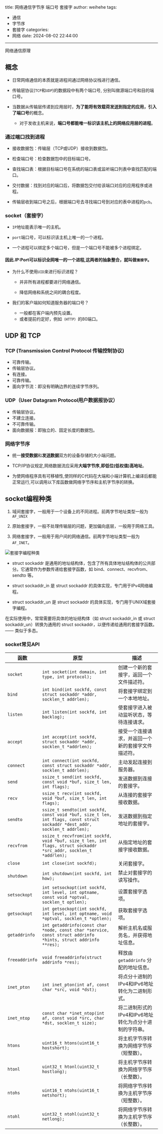 title: 网络通信字节序 端口号 套接字
author: weihehe
tags:
  - 通信
  - 字节序
  - 套接字
categories:
  - 网络
date: 2024-08-02 22:44:00
---


网络通信原理
<!--more-->

## 概念

- 日常网络通信的本质就是进程间通过网络协议栈进行通信。

- 传输层协议(`TCP`和`UDP`)的数据段中有两个端口号, 分别叫做源端口号和目的端口号。

- 当数据从传输层传递到应用层时，**为了能将有效载荷发送到指定的应用，引入了端口号**的概念。
	- 对于发收主机来说，**端口号都能唯一标识该主机上的网络应用层的进程**。

### 通过端口找到进程

- 接收数据包：传输层（TCP或UDP）接收到数据包。

- 检查端口号：检查数据包中的目标端口号。

- 查找端口表：根据目标端口号在系统的端口表或监听端口列表中查找匹配的端口。

- 交付数据：找到对应的端口后，将数据包交付给该端口对应的应用程序或进程。

- 传输层收到端口号之后，根据端口号去寻找端口号到对应的表中进程的`pcb`。
    
### socket（套接字）

- `IP`地址能表示唯一的主机。

- `port`端口号，可以标识该主机上唯一的一个进程。

- 一个进程可以绑定多个端口号，但是一个端口号不能被多个进程绑定。


#### 因此.IP:Port可以标识全网唯一的一个进程,这两者的抽象整合，就叫做`套接字`。

- 为什么不使用`UID`来进行标识进程？

	- 并非所有进程都要进行网络通信。
    
	- 降低网络和系统之间的耦合程度。
    
- 我们的客户端如何知道服务器的端口号？
	- 一般都在客户端内预先设置。
	- 或者提前约定好，例如`（HTTP）`的80端口。

## UDP 和 TCP

### TCP (Transmission Control Protocol 传输控制协议)

- 可靠传输。
- 传输层协议。
- 有连接。
- 可靠传输。
- 面向字节流：即没有明确边界的连续字节序列。

### UDP（User Datagram Protocol用户数据报协议）

- 传输层协议。
- 不建立连接。
- 不可靠传输。
- 面向数据报：即独立的、固定长度的数据包。

### 网络字节序

- 统一**接受数据**和**发送数据**双方的设备存储的大小端问题。

- TCP/IP协议规定,网络数据流应采用**大端字节序,即低位(低权值)高地址**。

- 为使网络程序具有可移植性,使同样的C代码在大端和小端计算机上编译后都能正常运行,可以调用以下库函数做网络字节序和主机字节序的转换。

## socket编程种类

1. 域间套接字，一般用于一个设备上的不同进程。前两字节地址类型一般为`AF_UNIX`

2. 原始套接字，一般不处理传输层的问题，更加偏向底层，一般用于网络工具。

3. 网络套接字，一般用于用户间的网络通信。前两字节地址类型一般为`AF_INET`。


![套接字编程种类](/images/网络-socket.png)

- struct sockaddr 是通用的地址结构体，包含了所有具体地址结构体的公共部分。它通常作为参数传递给套接字函数，如 bind、connect、recvfrom、sendto 等。

- struct sockaddr_in 是 struct sockaddr 的具体实现，专门用于IPv4网络编程。

- struct sockaddr_un 是 struct sockaddr 的具体实现，专门用于UNIX域套接字编程。

在实际使用中，常常需要将具体的地址结构体（如 struct sockaddr_in 或 struct sockaddr_un）转换为通用的 struct sockaddr，以便传递给通用的套接字函数。—— 类似于多态。

### socket常见API

| 函数                  | 原型                                                                                 | 描述                                                                                  |
|-----------------------|--------------------------------------------------------------------------------------|---------------------------------------------------------------------------------------|
| `socket`              | `int socket(int domain, int type, int protocol);`                                     | 创建一个新的套接字，返回一个文件描述符。                                               |
| `bind`                | `int bind(int sockfd, const struct sockaddr *addr, socklen_t addrlen);`               | 将套接字绑定到一个本地地址。                                                           |
| `listen`              | `int listen(int sockfd, int backlog);`                                                | 使套接字进入被动监听状态，等待连接请求。                                               |
| `accept`              | `int accept(int sockfd, struct sockaddr *addr, socklen_t *addrlen);`                  | 接受一个连接请求，并返回一个新的套接字文件描述符。                                       |
| `connect`             | `int connect(int sockfd, const struct sockaddr *addr, socklen_t addrlen);`            | 主动发起连接到服务器。                                                                 |
| `send`                | `ssize_t send(int sockfd, const void *buf, size_t len, int flags);`                   | 发送数据到连接的套接字。                                                               |
| `recv`                | `ssize_t recv(int sockfd, void *buf, size_t len, int flags);`                         | 从连接的套接字接收数据。                                                               |
| `sendto`              | `ssize_t sendto(int sockfd, const void *buf, size_t len, int flags, const struct sockaddr *dest_addr, socklen_t addrlen);` | 发送数据到指定地址的套接字。                                                           |
| `recvfrom`            | `ssize_t recvfrom(int sockfd, void *buf, size_t len, int flags, struct sockaddr *src_addr, socklen_t *addrlen);`             | 从指定地址的套接字接收数据。                                                           |
| `close`               | `int close(int sockfd);`                                                              | 关闭套接字。                                                                           |
| `shutdown`            | `int shutdown(int sockfd, int how);`                                                  | 禁止对套接字的读写操作。                                                               |
| `setsockopt`          | `int setsockopt(int sockfd, int level, int optname, const void *optval, socklen_t optlen);` | 设置套接字选项。                                                                       |
| `getsockopt`          | `int getsockopt(int sockfd, int level, int optname, void *optval, socklen_t *optlen);` | 获取套接字选项。                                                                       |
| `getaddrinfo`         | `int getaddrinfo(const char *node, const char *service, const struct addrinfo *hints, struct addrinfo **res);`                  | 解析主机名或服务名，并获得地址信息。                                                   |
| `freeaddrinfo`        | `void freeaddrinfo(struct addrinfo *res);`                                            | 释放由 `getaddrinfo` 分配的地址信息。                                                  |
| `inet_pton`           | `int inet_pton(int af, const char *src, void *dst);`                                  | 将点分十进制的IPv4和IPv6地址转化为二进制形式。                                          |
| `inet_ntop`           | `const char *inet_ntop(int af, const void *src, char *dst, socklen_t size);`          | 将二进制形式的IPv4和IPv6地址转化为点分十进制的字符串。                                  |
| `htons`               | `uint16_t htons(uint16_t hostshort);`                                                 | 将主机字节序转换为网络字节序（短整数）。                                                |
| `htonl`               | `uint32_t htonl(uint32_t hostlong);`                                                  | 将主机字节序转换为网络字节序（长整数）。                                                |
| `ntohs`               | `uint16_t ntohs(uint16_t netshort);`                                                  | 将网络字节序转换为主机字节序（短整数）。                                                |
| `ntohl`               | `uint32_t ntohl(uint32_t netlong);`                                                   | 将网络字节序转换为主机字节序（长整数）。                                                |
